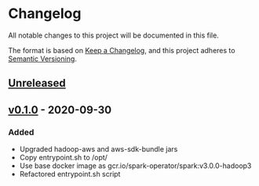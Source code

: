 # Changelog
All notable changes to this project will be documented in this file.

The format is based on [Keep a Changelog](https://keepachangelog.com/en/1.0.0/),
and this project adheres to [Semantic Versioning](https://semver.org/spec/v2.0.0.html).

## [Unreleased]

## [v0.1.0] - 2020-09-30
### Added
- Upgraded hadoop-aws and aws-sdk-bundle jars
- Copy entrypoint.sh to /opt/
- Use base docker image as gcr.io/spark-operator/spark:v3.0.0-hadoop3
- Refactored entrypoint.sh script

[Unreleased]: https://github.com/PaytmLabs/spark-history-server-docker/compare/v0.1.0...HEAD
[v0.1.0]: https://github.com/PaytmLabs/spark-history-server-docker/releases/tag/v0.1.0

